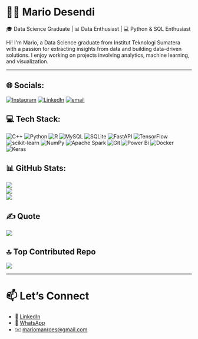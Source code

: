 # 🧑‍💻 Mario Desendi
🎓 Data Science Graduate | 📊 Data Enthusiast | 💻 Python & SQL Enthusiast

Hi! I'm Mario, a Data Science graduate from Institut Teknologi Sumatera with a passion for extracting insights from data and building data-driven solutions. I enjoy working on projects involving analytics, machine learning, and visualization.


---

## 🌐 Socials:
[![Instagram](https://img.shields.io/badge/Instagram-%23E4405F.svg?logo=Instagram&logoColor=white)](https://instagram.com/mariomanroes) [![LinkedIn](https://img.shields.io/badge/LinkedIn-%230077B5.svg?logo=linkedin&logoColor=white)](https://linkedin.com/in/mario-desendi) [![email](https://img.shields.io/badge/Email-D14836?logo=gmail&logoColor=white)](mailto:mariomanroes@gmail.com) 

## 💻 Tech Stack:
![C++](https://img.shields.io/badge/c++-%2300599C.svg?style=for-the-badge&logo=c%2B%2B&logoColor=white) ![Python](https://img.shields.io/badge/python-3670A0?style=for-the-badge&logo=python&logoColor=ffdd54) ![R](https://img.shields.io/badge/r-%23276DC3.svg?style=for-the-badge&logo=r&logoColor=white) ![MySQL](https://img.shields.io/badge/mysql-4479A1.svg?style=for-the-badge&logo=mysql&logoColor=white) ![SQLite](https://img.shields.io/badge/sqlite-%2307405e.svg?style=for-the-badge&logo=sqlite&logoColor=white) ![FastAPI](https://img.shields.io/badge/FastAPI-005571?style=for-the-badge&logo=fastapi) ![TensorFlow](https://img.shields.io/badge/TensorFlow-%23FF6F00.svg?style=for-the-badge&logo=TensorFlow&logoColor=white) ![scikit-learn](https://img.shields.io/badge/scikit--learn-%23F7931E.svg?style=for-the-badge&logo=scikit-learn&logoColor=white) ![NumPy](https://img.shields.io/badge/numpy-%23013243.svg?style=for-the-badge&logo=numpy&logoColor=white) ![Apache Spark](https://img.shields.io/badge/Apache%20Spark-FDEE21?style=for-the-badge&logo=apachespark&logoColor=black) ![Git](https://img.shields.io/badge/git-%23F05033.svg?style=for-the-badge&logo=git&logoColor=white) ![Power Bi](https://img.shields.io/badge/power_bi-F2C811?style=for-the-badge&logo=powerbi&logoColor=black) ![Docker](https://img.shields.io/badge/docker-%230db7ed.svg?style=for-the-badge&logo=docker&logoColor=white) ![Keras](https://img.shields.io/badge/Keras-%23D00000.svg?style=for-the-badge&logo=Keras&logoColor=white)

## 📊 GitHub Stats:
![](https://github-readme-stats.vercel.app/api?username=mariomanroe&theme=neon&hide_border=false&include_all_commits=false&count_private=false)<br/>
![](https://nirzak-streak-stats.vercel.app/?user=mariomanroe&theme=neon&hide_border=false)<br/>
![](https://github-readme-stats.vercel.app/api/top-langs/?username=mariomanroe&theme=neon&hide_border=false&include_all_commits=false&count_private=false&layout=compact)

## ✍️ Quote
![](https://quotes-github-readme.vercel.app/api?type=horizontal&theme=radical)

## 🔝 Top Contributed Repo
![](https://github-contributor-stats.vercel.app/api?username=mariomanroe&limit=5&theme=dark&combine_all_yearly_contributions=true)

---



# 📫 Let’s Connect
- 🔗 [LinkedIn](https://www.linkedin.com/in/mario-desendi/)  
- 💬 [WhatsApp](https://wa.me/6289686783798)  
- ✉️ mariomanroes@gmail.com
